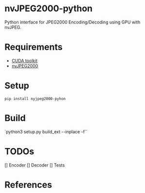 # nvJPEG2000-python
Python interface for JPEG2000 Encoding/Decoding using GPU with nvJPEG.

# Requirements
* [CUDA toolkit](https://developer.nvidia.com/cuda-toolkit)
* [nvJPEG2000](https://developer.nvidia.com/nvjpeg)

# Setup
`pip install nyjpeg2000-pyhon`

# Build
`python3 setup.py build_ext --inplace -f``

# TODOs
[] Encoder
[] Decoder
[] Tests

# References
